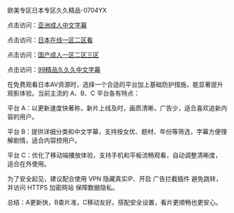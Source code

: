 欧美专区日本专区久久精品-0704YX

点击访问：<a href="https://bered.pages.dev/">亚洲成人中文字幕</a>

点击访问：<a href="https://rtj-3zo.pages.dev/">日本在线一区二区看</a>

点击访问：<a href="https://vassv.pages.dev/">国产成人一区二区三区</a>

点击访问：<a href="https://gsd-agv.pages.dev/">99精品久久久中文字幕</a>

在免费观看日本AV资源时，选择一个合适的平台加上基础防护措施，能显著提升观影体验。当前主流的 A、B、C 平台各有特点：

平台 A：以更新速度快著称，新片上线及时，画质清晰，广告少，适合喜欢追新内容的用户。

平台 B：提供详细分类和中文字幕，支持按女优、题材、年份等筛选，字幕方便理解剧情，适合内容控用户。

平台 C：优化了移动端播放体验，支持手机和平板流畅观看，自动调整清晰度，适合在外使用。

为了安全起见，建议配合使用 VPN 隐藏真实IP、开启 广告拦截插件 避免跳转，并访问 HTTPS 加密网站 保障数据隐私。

总结：A更新快，B查片准，C移动友好。搭配安全设置，看片更顺畅也更安心。

<span style="display:none;">[Canonical link](https://github.com/nam20250704/so61 ）</span>
